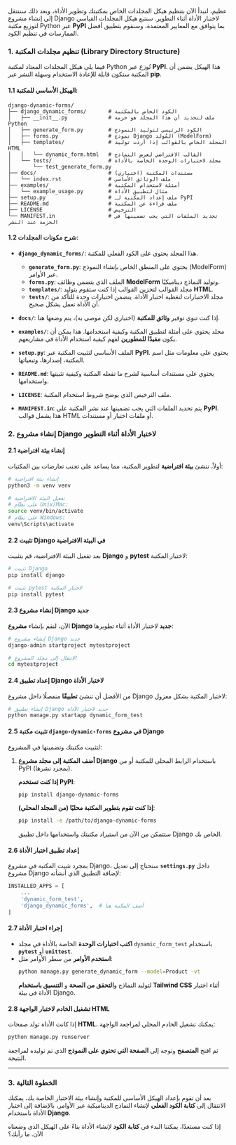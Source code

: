 عظيم، لنبدأ الآن بتنظيم هيكل المجلدات الخاص بمكتبتك وتطوير الأداة، وبعد ذلك سننتقل إلى إنشاء مشروع Django لاختبار الأداة أثناء التطوير. سنتبع هيكل المجلدات القياسي لتوزيع مكتبة Python عبر **PyPI** بما يتوافق مع المعايير المعتمدة، وسنقوم بتطبيق أفضل الممارسات في تنظيم الكود.

### 1. **تنظيم مجلدات المكتبة (Library Directory Structure)**

فيما يلي هيكل المجلدات المعتاد لمكتبة Python تُوزع عبر **PyPI**. هذا الهيكل يضمن أن المكتبة ستكون قابلة للإعادة الاستخدام وسهلة النشر عبر **pip**.

#### 1.1 **الهيكل الأساسي للمكتبة**:

```
django-dynamic-forms/
├── django_dynamic_forms/       # الكود الخاص بالمكتبة
│   ├── __init__.py             # ملف لتحديد أن هذا المجلد هو حزمة Python
│   ├── generate_form.py        # الكود الرئيسي لتوليد النموذج
│   ├── forms.py                # نموذج Django المُولد (ModelForm)
│   ├── templates/              # المجلد الخاص بالقوالب إذا أردت توليد HTML
│   │   └── dynamic_form.html   # القالب الافتراضي لعرض النماذج
│   └── tests/                  # مجلد لاختبارات الوحدة الخاصة بالأداة
│       └── test_generate_form.py
├── docs/                       # مستندات المكتبة (اختياري)
│   └── index.rst               # ملف الوثائق الأساسي
├── examples/                   # أمثلة لاستخدام المكتبة
│   └── example_usage.py        # مثال لتطبيق الأداة
├── setup.py                    # ملف إعداد المكتبة لـ PyPI
├── README.md                   # ملف قراءة عن المكتبة
├── LICENSE                     # الترخيص
└── MANIFEST.in                 # تحديد الملفات التي يجب تضمينها في الحزمة عند النشر
```

#### 1.2 **شرح مكونات المجلدات:**

- **`django_dynamic_forms/`**: هذا المجلد يحتوي على الكود الفعلي للمكتبة.
  - **`generate_form.py`**: يحتوي على المنطق الخاص بإنشاء النموذج (ModelForm) عبر الأوامر.
  - **`forms.py`**: الملف الذي يتضمن وظائف **ModelForm** وتوليد النماذج ديناميكيًا.
  - **`templates/`**: مجلد القوالب لتخزين القوالب إذا كنت ستقوم بتوليد **HTML**.
  - **`tests/`**: مجلد الاختبارات لتغطية اختبار الأداة. يتضمن اختبارات وحدة للتأكد من أن الأداة تعمل بشكل صحيح.
- **`docs/`**: إذا كنت تنوي توفير **وثائق للمكتبة** (اختياري لكن موصى به)، يتم وضعها هنا.
- **`examples/`**: مجلد يحتوي على أمثلة لتطبيق المكتبة وكيفية استخدامها. هذا يمكن أن يكون **مفيدًا للمطورين** لفهم كيفية استخدام الأداة في مشاريعهم.
- **`setup.py`**: الملف الأساسي لتثبيت المكتبة عبر **PyPI**. يحتوي على معلومات مثل اسم المكتبة، إصدارها، وتبعياتها.
- **`README.md`**: يحتوي على مستندات أساسية لشرح ما تفعله المكتبة وكيفية تثبيتها واستخدامها.

- **`LICENSE`**: ملف الترخيص الذي يوضح شروط استخدام المكتبة.

- **`MANIFEST.in`**: يتم تحديد الملفات التي يجب تضمينها عند نشر المكتبة على **PyPI**. هذا يشمل قوالب HTML أو ملفات اختبار أو مستندات.

### 2. **إنشاء مشروع Django لاختبار الأداة أثناء التطوير**

#### 2.1 **إنشاء بيئة افتراضية**

أولاً، ننشئ **بيئة افتراضية** لتطوير المكتبة، مما يساعد على تجنب تعارضات بين المكتبات:

```bash
# إنشاء بيئة افتراضية
python3 -m venv venv

# تفعيل البيئة الافتراضية
# على نظام Unix/Mac:
source venv/bin/activate
# على نظام Windows:
venv\Scripts\activate
```

#### 2.2 **تثبيت Django في البيئة الافتراضية**

بعد تفعيل البيئة الافتراضية، قم بتثبيت **Django** و **pytest** لاختبار المكتبة:

```bash
# تثبيت Django
pip install django

# تثبيت pytest لاختبار المكتبة
pip install pytest
```

#### 2.3 **إنشاء مشروع Django جديد**

الآن، لنقم بإنشاء **مشروع Django جديد** لاختبار الأداة أثناء تطويرها:

```bash
# إنشاء مشروع Django جديد
django-admin startproject mytestproject

# الانتقال إلى مجلد المشروع
cd mytestproject
```

#### 2.4 **إعداد تطبيق Django لاختبار الأداة**

من الأفضل أن تنشئ **تطبيقًا** منفصلًا داخل مشروع Django لاختبار المكتبة بشكل معزول:

```bash
# إنشاء تطبيق Django جديد لاختبار الأداة
python manage.py startapp dynamic_form_test
```

#### 2.5 **تثبيت مكتبة `django-dynamic-forms` في مشروع Django**

لتثبيت مكتبتك وتضمينها في المشروع:

1. **أضف المكتبة إلى مجلد مشروع Django** باستخدام الرابط المحلي للمكتبة أو من PyPI (بمجرد نشرها).

   **إذا كنت تستخدم PyPI**:

   ```bash
   pip install django-dynamic-forms
   ```

   **إذا كنت تقوم بتطوير المكتبة محليًا (من المجلد المحلي)**:

   ```bash
   pip install -e /path/to/django-dynamic-forms
   ```

   ستتمكن من الآن من استيراد مكتبتك واستخدامها داخل تطبيق Django الخاص بك.

#### 2.6 **إعداد تطبيق اختبار الأداة**

بمجرد تثبيت المكتبة في مشروع Django، ستحتاج إلى تعديل **`settings.py`** داخل مشروع Django لإضافة التطبيق الذي أنشأته:

```python
INSTALLED_APPS = [
    ...
    'dynamic_form_test',
    'django_dynamic_forms',  # أضف المكتبة هنا
]
```

#### 2.7 **إجراء اختبار الأداة**

- **اكتب اختبارات الوحدة** الخاصة بالأداة في مجلد `dynamic_form_test` باستخدام **`pytest`** أو **`unittest`**.
- **استخدم الأوامر** من سطر الأوامر مثل:
  ```bash
  python manage.py generate_dynamic_form --model=Product -vt
  ```
  لتوليد النماذج و**التحقق من الصحة** و **التنسيق باستخدام Tailwind CSS** أثناء اختبار الأداة في بيئة Django.

#### 2.8 **تشغيل الخادم لاختبار الواجهة HTML**

إذا كانت الأداة تولد صفحات **HTML**، يمكنك تشغيل الخادم المحلي لمراجعة الواجهة:

```bash
python manage.py runserver
```

ثم افتح **المتصفح** وتوجه إلى **الصفحة التي تحتوي على النموذج** الذي تم توليده لمراجعة النتيجة.

---

### 3. **الخطوة التالية**

بعد أن تقوم بإعداد الهيكل الأساسي للمكتبة وإنشاء بيئة الاختبار الخاصة بك، يمكنك الانتقال إلى **كتابة الكود الفعلي** لإنشاء النماذج الديناميكية عبر الأوامر، بالإضافة إلى اختبار الأداة باستخدام **Django**.

إذا كنت مستعدًا، يمكننا البدء في **كتابة الكود** لإنشاء الأداة بناءً على الهيكل الذي وضعناه الآن. ما رأيك؟
